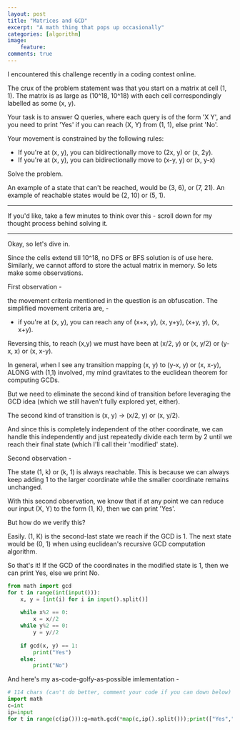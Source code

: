 ```yaml
---
layout: post
title: "Matrices and GCD"
excerpt: "A math thing that pops up occasionally"
categories: [algorithm]
image:
    feature: 
comments: true
---
```


I encountered this challenge recently in a coding contest online.

The crux of the problem statement was that you start on a matrix at cell (1, 1). The matrix is as large as (10^18, 10^18) with each cell correspondingly labelled as some (x, y).

Your task is to answer Q queries, where each query is of the form 'X Y', and you need to print 'Yes' if you can reach (X, Y) from (1, 1), else print 'No'.

Your movement is constrained by the following rules:

- If you're at (x, y), you can bidirectionally move to (2x, y) or (x, 2y).
- If you're at (x, y), you can bidirectionally move to (x-y, y) or (x, y-x)

Solve the problem.

An example of a state that can't be reached, would be (3, 6), or (7, 21). An example of reachable states would be (2, 10) or (5, 1).

--------------------------

If you'd like, take a few minutes to think over this - scroll down for my thought process behind solving it.

--------------------------

Okay, so let's dive in.

Since the cells extend till 10^18, no DFS or BFS solution is of use here. Similarly, we cannot afford to store the actual matrix in memory. So lets make some observations.

First observation - 

the movement criteria mentioned in the question is an obfuscation. The simplified movement criteria are, -

- if you're at (x, y), you can reach any of (x+x, y), (x, y+y), (x+y, y), (x, x+y).

Reversing this, to reach (x,y) we must have been at (x/2, y) or (x, y/2) or (y-x, x) or (x, x-y).

In general, when I see any transition mapping (x, y) to (y-x, y) or (x, x-y), ALONG with (1,1) involved, my mind gravitates to the euclidean theorem for computing GCDs.

But we need to eliminate the second kind of transition before leveraging the GCD idea (which we still haven't fully explored yet, either).

The second kind of transition is (x, y) -> (x/2, y) or (x, y/2).

And since this is completely independent of the other coordinate, we can handle this independently and just repeatedly divide each term by 2 until we reach their final state (which I'll call their 'modified' state).

Second observation -

The state (1, k) or (k, 1) is always reachable. This is because we can always keep adding 1 to the larger coordinate while the smaller coordinate remains unchanged.

With this second observation, we know that if at any point we can reduce our input (X, Y) to the form (1, K), then we can print 'Yes'.

But how do we verify this?

Easily. (1, K) is the second-last state we reach if the GCD is 1. The next state would be (0, 1) when using euclidean's recursive GCD computation algorithm.

So that's it! If the GCD of the coordinates in the modified state is 1, then we can print Yes, else we print No.

```python
from math import gcd
for t in range(int(input())):
    x, y = [int(i) for i in input().split()]
    
    while x%2 == 0: 
    	x = x//2
    while y%2 == 0: 
    	y = y//2 
    
    if gcd(x, y) == 1:
        print("Yes")
    else:
        print("No")

```

And here's my as-code-golfy-as-possible imlementation - 

```python
# 114 chars (can't do better, comment your code if you can down below)
import math
c=int
ip=input
for t in range(c(ip())):g=math.gcd(*map(c,ip().split()));print(["Yes","No"][g&(g-1)>0])
   
```

